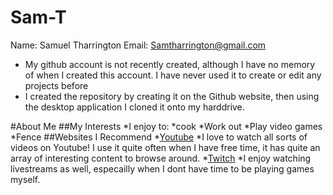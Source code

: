 # Sam-T
Name: Samuel Tharrington
Email: Samtharrington@gmail.com
- My github account is not recently created, although I have no memory of when I created this account. I have never used it to create or edit any projects before
- I created the repository by creating it on the Github website, then using the desktop application I cloned it onto my harddrive. 

#About Me
##My Interests
*I enjoy to:
 *cook
 *Work out
 *Play video games
 *Fence
##Websites I Recommend
*[Youtube](www.youtube.com)
 *I love to watch all sorts of videos on Youtube! I use it quite often when I have free time, it has quite an array of interesting content to browse around.
*[Twitch](www.twitch.com)
 *I enjoy watching livestreams as well, especailly when I dont have time to be playing games myself.
